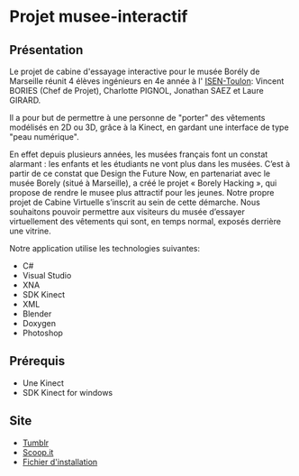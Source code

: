 Projet musee-interactif
========

## Présentation

Le projet de cabine d'essayage interactive pour le musée Borély de Marseille réunit 4 élèves ingénieurs en 4e année à l' [ISEN-Toulon](http://www.isen.fr/toulon.asp): Vincent BORIES (Chef de Projet), Charlotte PIGNOL, Jonathan SAEZ et Laure GIRARD.


Il a pour but de permettre à une personne de "porter" des vêtements modélisés en 2D ou 3D, grâce à la Kinect, en gardant une interface de type "peau numérique".

En effet depuis plusieurs années, les musées français font un constat alarmant : les enfants et les étudiants ne vont plus dans les musées. C’est à partir de ce constat que Design the Future Now, en partenariat avec le musée Borely (situé à Marseille), a créé le projet « Borely Hacking », qui propose de rendre le musee plus attractif pour les jeunes. Notre propre projet de Cabine Virtuelle s’inscrit au sein de cette démarche. Nous souhaitons pouvoir permettre aux visiteurs du musée d’essayer virtuellement des vêtements qui sont, en temps normal, exposés derrière une vitrine.


Notre application utilise les technologies suivantes:

* C#
* Visual Studio
* XNA
* SDK Kinect
* XML
* Blender
* Doxygen
* Photoshop



## Prérequis

* Une Kinect
* SDK Kinect for windows



## Site

* [Tumblr](http://musee-interactif.tumblr.com/)
* [Scoop.it](http://www.scoop.it/t/musee-virtuel)
* [Fichier d'installation](https://mega.co.nz/#!QhJm1BRa!Q99LXNwfFgwFMsnGWpkJItitPSAFc7fp85jFmKtLvGE)

